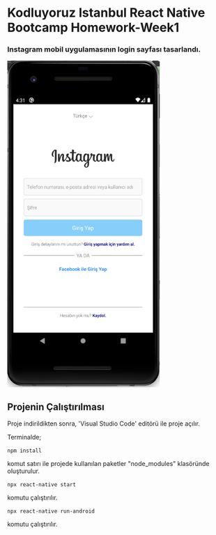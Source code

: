 # Kodluyoruz Istanbul React Native Bootcamp Homework-Week1
 
 ### Instagram mobil uygulamasının login sayfası tasarlandı.
 
<div>
<img src="loginScreen.png" alt="Instagram Login Page" width="350" height="750"/>
</div>

 

## Projenin Çalıştırılması
Proje indirildikten sonra, 'Visual Studio Code' editörü ile proje açılır. 

  Terminalde;
```
npm install

```
komut satırı ile projede kullanılan paketler "node_modules" klasöründe oluşturulur.
```
npx react-native start
```
komutu çalıştırılır.
```
npx react-native run-android
```
komutu çalıştırılır.
